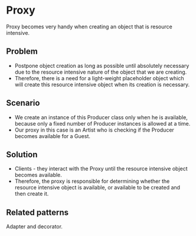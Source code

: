 # Proxy
Proxy becomes very handy when creating an object that is resource intensive.

## Problem
* Postpone object creation as long as possible until absolutely necessary due to the resource intensive nature of 
  the object that we are creating.
* Therefore, there is a need for a light-weight placeholder object which will create this resource intensive object when 
  its creation is necessary.

## Scenario
* We create an instance of this Producer class only when he is available, because only a fixed number of Producer 
  instances is allowed at a time.
* Our proxy in this case is an Artist who is checking if the Producer becomes available for a Guest.

## Solution
* Clients - they interact with the Proxy until the resource intensive object becomes available.
* Therefore, the proxy is responsible for determining whether the resource intensive object is available, or 
  available to be created and then create it.

## Related patterns
Adapter and decorator.

